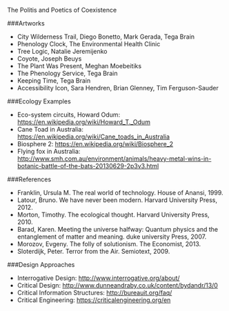 The Politis and Poetics of Coexistence

###Artworks
* City Wilderness Trail, Diego Bonetto, Mark Gerada, Tega Brain
* Phenology Clock, The Environmental Health Clinic
* Tree Logic, Natalie Jeremijenko
* Coyote, Joseph Beuys
* The Plant Was Present, Meghan Moebeitiks
* The Phenology Service, Tega Brain 
* Keeping Time, Tega Brain
* Accessibility Icon, Sara Hendren, Brian Glenney, Tim Ferguson-Sauder

###Ecology Examples
* Eco-system circuits, Howard Odum: https://en.wikipedia.org/wiki/Howard_T._Odum
* Cane Toad in Australia: https://en.wikipedia.org/wiki/Cane_toads_in_Australia
* Biosphere 2: https://en.wikipedia.org/wiki/Biosphere_2
* Flying fox in Australia: http://www.smh.com.au/environment/animals/heavy-metal-wins-in-botanic-battle-of-the-bats-20130629-2p3v3.html

###References
* Franklin, Ursula M. The real world of technology. House of Anansi, 1999.
* Latour, Bruno. We have never been modern. Harvard University Press, 2012. 
* Morton, Timothy. The ecological thought. Harvard University Press, 2010.
* Barad, Karen. Meeting the universe halfway: Quantum physics and the entanglement of matter and meaning. duke university Press, 2007.
* Morozov, Evgeny. The folly of solutionism. The Economist, 2013.
* Sloterdijk, Peter. Terror from the Air. Semiotext, 2009.

###Design Approaches
* Interrogative Design: http://www.interrogative.org/about/
* Critical Design: http://www.dunneandraby.co.uk/content/bydandr/13/0 
* Critical Information Structures: http://bureauit.org/faq/
* Critical Engineering: https://criticalengineering.org/en
